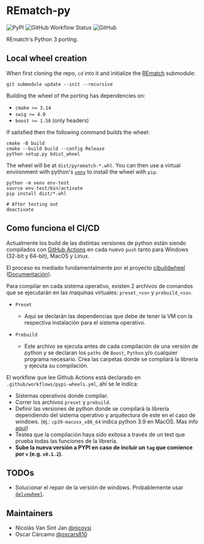 # REmatch-py
![PyPI](https://img.shields.io/pypi/v/pyrematch?color=blue) ![GitHub Workflow Status](https://img.shields.io/github/workflow/status/REmatchChile/REmatch-py/pypi-wheels?logo=github) ![GitHub](https://img.shields.io/github/license/REmatchChile/REmatch-py)

REmatch's Python 3 porting.

## Local wheel creation

When first cloning the repo, `cd` into it and initialize the [REmatch](https://github.com/REmatchChile/REmatch) submodule:
```
git submodule update --init --recursive
```
Building the wheel of the porting has dependencies on:
- `cmake >= 3.14` 
- `swig >= 4.0`
- `boost >= 1.58` (only headers)

If satisfied then the following command builds the wheel:
```
cmake -B build
cmake --build build --config Release
python setup.py bdist_wheel
```
The wheel will be at `dist/pyrematch-*.whl`. You can then use a virtual
environment with python's [`venv`](https://docs.python.org/3/library/venv.html)
to install the wheel with `pip`.
```
python -m venv env-test
source env-test/bin/activate
pip install dist/*.whl

# After testing out
deactivate
```


## Como funciona el CI/CD

Actualmente los build de las distintas versiones de python están siendo compilados con [GitHub Actions](https://docs.github.com/en/actions) en cada nuevo `push` tanto para Windows (32-bit y 64-bit), MacOS y Linux.

El proceso es mediado fundamentalmente por el proyecto [cibuildwheel](https://github.com/joerick/cibuildwheel) ([Documentación](https://cibuildwheel.readthedocs.io/en/stable/)).

Para compilar en cada sistema operativo, existen 2 archivos de comandos que se ejecutarán en las maquinas virtuales: `preset_<so>` y `prebuild_<so>`.

- `Preset`
    - Aqui se declarán las dependencias que debe de tener la VM con la respectiva instalación para el sistema operativo.

- `Prebuild`
    - Este archivo se ejecuta antes de cada compilación de una versión de python y se declaran los `paths` de `Boost`, `Python` y/o cualquier programa necesario. Crea las carpetas donde se compilará la librería y ejecuta su compilación.

El workflow que lee Github Actions está declarado en `.github/workflows/pypi-wheels.yml`, ahí se le indica:
 - Sistemas operativos donde compilar.
 - Correr los archivos `preset` y `prebuild`.
 - Definir las versiones de python donde se compilará la librería dependiendo del sistema operativo y arquitectura de este en el caso de windows. (ej.: `cp39-macosx_x86_64` indica python  3.9 en MacOS. Mas info [aquí](https://cibuildwheel.readthedocs.io/en/latest/options/))
 - Testea que la compilación haya sido exitosa a través de un test que prueba todas las funciones de la librería.
 - **Sube la nueva versión a PYPI en caso de incluir un `tag` que comience por `v` (e.g. `v0.1.2`).**

## TODOs
- Solucionar el repair de la versión de windows. Probablemente usar [`delvewheel`](https://github.com/adang1345/delvewheel).

## Maintainers
- Nicolás Van Sint Jan [@nicovsj](https://github.com/nicovsj)
- Oscar Cárcamo [@oscars810](https://github.com/oscars810)
